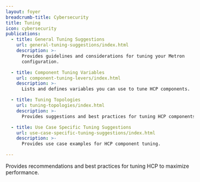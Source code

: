 ```yaml
---
layout: foyer
breadcrumb-title: Cybersecurity
title: Tuning
icon: cybersecurity
publications:
  - title: General Tuning Suggestions
    url: general-tuning-suggestions/index.html
    description: >-
      Provides guidelines and considerations for tuning your Metron
      configuration.

  - title: Component Tuning Variables
    url: component-tuning-levers/index.html
    description: >-
      Lists and defines variables you can use to tune HCP components.

  - title: Tuning Topologies
    url: tuning-topologies/index.html
    description: >-
      Provides suggestions and best practices for tuning HCP components.

  - title: Use Case Specific Tuning Suggestions
    url: use-case-specific-tuning-suggestions/index.html
    description: >-
      Provides use case examples for HCP component tuning.

---
```


Provides recommendations and best practices for tuning HCP to maximize
performance.
